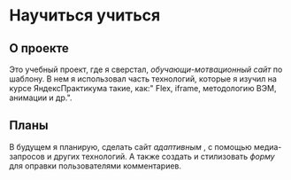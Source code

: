 # Научиться учиться

## О проекте 
Это учебный проект, где я сверстал, _обучающи-мотвационный сайт_ по шаблону. В нем я использовал часть технологий, которые я изучил на курсе ЯндексПрактикума такие, как:" Flex, iframe, методологию ВЭМ, анимации и др.".

## Планы
В будущем я планирую, сделать сайт _адаптивным_ , с помощью медиа-запросов и других технологий. А также создать и стилизовать _форму_ для оправки пользователями комментариев.